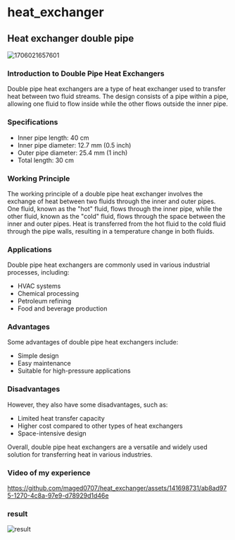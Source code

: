 # heat_exchanger
## Heat exchanger double pipe 
![1706021657601](https://github.com/maged0707/heat_exchanger/assets/141698731/24d714c7-5321-41ef-9f3c-bbd422c44df6)
### Introduction to Double Pipe Heat Exchangers
Double pipe heat exchangers are a type of heat exchanger used to transfer heat between two fluid streams. The design consists of a pipe within a pipe, allowing one fluid to flow inside while the other flows outside the inner pipe.

### Specifications
- Inner pipe length: 40 cm
- Inner pipe diameter: 12.7 mm (0.5 inch)
- Outer pipe diameter:  25.4 mm (1 inch)
- Total length: 30 cm

### Working Principle
The working principle of a double pipe heat exchanger involves the exchange of heat between two fluids through the inner and outer pipes. One fluid, known as the "hot" fluid, flows through the inner pipe, while the other fluid, known as the "cold" fluid, flows through the space between the inner and outer pipes. Heat is transferred from the hot fluid to the cold fluid through the pipe walls, resulting in a temperature change in both fluids.


### Applications
Double pipe heat exchangers are commonly used in various industrial processes, including:
- HVAC systems
- Chemical processing
- Petroleum refining
- Food and beverage production

### Advantages
Some advantages of double pipe heat exchangers include:
- Simple design
- Easy maintenance
- Suitable for high-pressure applications

### Disadvantages
However, they also have some disadvantages, such as:
- Limited heat transfer capacity
- Higher cost compared to other types of heat exchangers
- Space-intensive design

Overall, double pipe heat exchangers are a versatile and widely used solution for transferring heat in various industries.

### Video of my experience 



https://github.com/maged0707/heat_exchanger/assets/141698731/ab8ad975-1270-4c8a-97e9-d78929d1d46e

### result

![result](https://github.com/maged0707/heat_exchanger/assets/141698731/4e135eff-4dd2-4a6e-9184-b19eb8dcd1f8)
